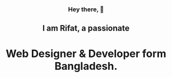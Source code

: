 <div align="center" style="text-align: center">
  <h3>Hey there, 👋</h3>
  <h2>I am Rifat, a passionate</h2>
  <h1>Web Designer & Developer form Bangladesh.</h1>
</div>
